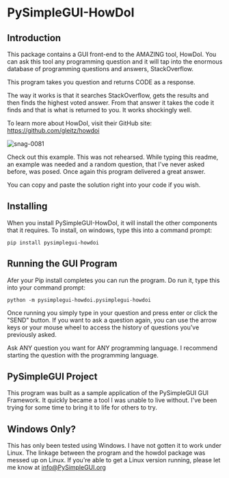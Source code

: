 # PySimpleGUI-HowDoI

## Introduction
This package contains a GUI front-end to the AMAZING tool, HowDoI.  You can ask this tool any programming question and it will tap into the enormous database of programming questions and answers, StackOverflow.

This program takes you question and returns CODE as a response.

The way it works is that it searches StackOverflow, gets the results and then finds the highest voted answer.  From that answer it takes the code it finds and that is what is returned to you.  It works shockingly well.

To learn more about HowDoI, visit their GitHub site:
https://github.com/gleitz/howdoi



![snag-0081](https://user-images.githubusercontent.com/13696193/46911287-3a151580-cf25-11e8-8328-f36fda446c4b.jpg)


Check out this example.  This was not rehearsed.  While typing this readme, an example was needed and a random question, that I've never asked before, was posed. Once again this program delivered a great answer.

You can copy and paste the solution right into your code if you wish.

## Installing

When you install PySimpleGUI-HowDoI, it will install the other components that it requires. To install, on windows, type this into a command prompt:

    pip install pysimplegui-howdoi


## Running the GUI Program

Afer your Pip install completes you can run the program.  Do run it, type this into your command prompt:

    python -m pysimplegui-howdoi.pysimplegui-howdoi

Once running you simply type in your question and press enter or click the "SEND" button.  If you want to ask a question again, you can use the arrow keys or your mouse wheel to access the history of questions you've previously asked.

Ask ANY question you want for ANY programming language.  I recommend starting the question with the programming language.


## PySimpleGUI Project

This program was built as a sample application of the PySimpleGUI GUI Framework.  It quickly became a tool I was unable to live without.  I've been trying for some time to bring it to life for others to try.

## Windows Only?

This has only been tested using Windows.  I have not gotten it to work under Linux.  The linkage between the program and the howdoI package was messed up on Linux.  If you're able to get a Linux version running, please let me know at info@PySimpleGUI.org
